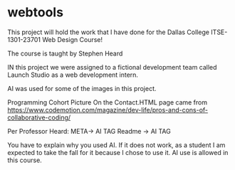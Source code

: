 # webtools

This project will hold the work that I have done for the Dallas College ITSE-1301-23701
Web Design Course!

The course is taught by Stephen Heard

IN this project we were assigned to a fictional development team called Launch Studio as
a web development intern.

AI was used for some of the images in this project.

<meta name="author" content="Your Name">
<meta name="description" content="This page includes content assisted by AI tools.">

Programming Cohort Picture On the Contact.HTML page came from
https://www.codemotion.com/magazine/dev-life/pros-and-cons-of-collaborative-coding/

Per Professor Heard:
META-> AI TAG
Readme -> AI TAG

You have to explain why you used AI.
If it does not work, as a student I am expected to take the fall for it because I chose to use it.
AI use is allowed in this course.
